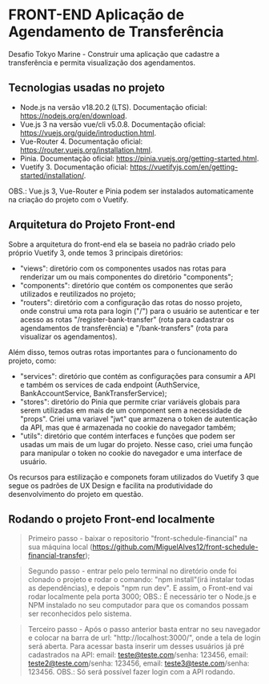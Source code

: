# FRONT-END Aplicação de Agendamento de Transferência

Desafio Tokyo Marine - Construir uma aplicação que cadastre a transferência e permita visualização dos agendamentos.

## Tecnologias usadas no projeto
- Node.js na versão v18.20.2 (LTS). Documentação oficial: https://nodejs.org/en/download.
- Vue.js 3 na versão vue/cli v5.0.8. Documentação oficial: https://vuejs.org/guide/introduction.html.
- Vue-Router 4. Documentação oficial: https://router.vuejs.org/installation.html.
- Pinia. Documentação oficial: https://pinia.vuejs.org/getting-started.html.
- Vuetify 3. Documentação oficial: https://vuetifyjs.com/en/getting-started/installation/.

OBS.: Vue.js 3, Vue-Router e Pinia podem ser instalados automaticamente na criação do projeto com o Vuetify.

## Arquitetura do Projeto Front-end

Sobre a arquitetura do front-end ela se baseia no padrão criado pelo próprio Vuetify 3, onde temos 3 principais diretórios:
  - "views": diretório com os componentes usados nas rotas para renderizar um ou mais componentes do diretório "components";
  - "components": diretório que contém os componentes que serão utilizados e reutilizados no projeto;
  - "routers": diretório com a configuração das rotas do nosso projeto, onde construi uma rota para login ("/") para o usuário se autenticar e ter acesso as rotas "/register-bank-transfer" (rota para cadastrar os agendamentos de transferência)  e "/bank-transfers" (rota para visualizar os agendamentos).

Além disso, temos outras rotas importantes para o funcionamento do projeto, como:
  - "services": diretório que contém as configurações para consumir a API e também os services de cada endpoint (AuthService, BankAccountService, BankTransferService);
  - "stores": diretório do Pinia que permite criar variáveis globais para serem utilizadas em mais de um component sem a necessidade de "props". Criei uma variavel "jwt" que armazena o token de autenticação da API, mas que é armazenada no cookie do navegador também;
  - "utils": diretório que contém interfaces e funções que podem ser usadas um mais de um lugar do projeto. Nesse caso, criei uma função para manipular o token no cookie do navegador e uma interface de usuário.

Os recursos para estilização e componets foram utilizados do Vuetify 3 que segue os padrões de UX Design e facilita na produtividade do desenvolvimento do projeto em questão.

## Rodando o projeto Front-end localmente

> Primeiro passo
    - baixar o repositorio "front-schedule-financial" na sua máquina local (https://github.com/MiguelAlves12/front-schedule-financial-transfer);
    
  > Segundo passo
    - entrar pelo pelo terminal no diretório onde foi clonado o projeto e rodar o comando: "npm install"(irá instalar todas as dependências), e depois "npm run dev". E assim, o Front-end vai rodar localmente pela porta 3000;
    OBS.: É necessário ter o Node.js e NPM instalado no seu computador para que os comandos possam ser reconhecidos pelo sistema.
    
  > Terceiro passo
    - Após o passo anterior basta entrar no seu navegador e colocar na barra de url: "http://localhost:3000/", 
      onde a tela de login será aberta. Para acessar basta inserir um desses usuários já pré cadastrados na API:
      email: teste@teste.com/senha: 123456, email: teste2@teste.com/senha: 123456, email: teste3@teste.com/senha: 123456.
    OBS.: Só será possível fazer login com a API rodando.

